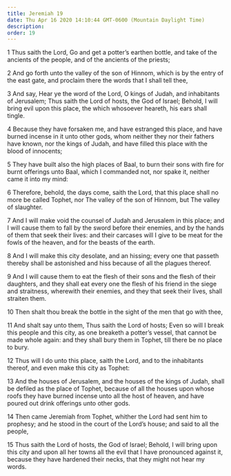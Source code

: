 ```yaml
---
title: Jeremiah 19
date: Thu Apr 16 2020 14:10:44 GMT-0600 (Mountain Daylight Time)
description: 
order: 19
---
```


<p>
  1 Thus saith the Lord, Go and get a potter&#x2019;s earthen bottle, and take
  of the ancients of the people, and of the ancients of the priests;
</p>
<p>
  2 And go forth unto the valley of the son of Hinnom, which is by the entry of
  the east gate, and proclaim there the words that I shall tell thee,
</p>
<p>
  3 And say, Hear ye the word of the Lord, O kings of Judah, and inhabitants of
  Jerusalem; Thus saith the Lord of hosts, the God of Israel; Behold, I will
  bring evil upon this place, the which whosoever heareth, his ears shall
  tingle.
</p>
<p>
  4 Because they have forsaken me, and have estranged this place, and have
  burned incense in it unto other gods, whom neither they nor their fathers have
  known, nor the kings of Judah, and have filled this place with the blood of
  innocents;
</p>
<p>
  5 They have built also the high places of Baal, to burn their sons with fire
  for burnt offerings unto Baal, which I commanded not, nor spake it, neither
  came it into my mind:
</p>
<p>
  6 Therefore, behold, the days come, saith the Lord, that this place shall no
  more be called Tophet, nor The valley of the son of Hinnom, but The valley of
  slaughter.
</p>
<p>
  7 And I will make void the counsel of Judah and Jerusalem in this place; and I
  will cause them to fall by the sword before their enemies, and by the hands of
  them that seek their lives: and their carcases will I give to be meat for the
  fowls of the heaven, and for the beasts of the earth.
</p>
<p>
  8 And I will make this city desolate, and an hissing; every one that passeth
  thereby shall be astonished and hiss because of all the plagues thereof.
</p>
<p>
  9 And I will cause them to eat the flesh of their sons and the flesh of their
  daughters, and they shall eat every one the flesh of his friend in the siege
  and straitness, wherewith their enemies, and they that seek their lives, shall
  straiten them.
</p>
<p>
  10 Then shalt thou break the bottle in the sight of the men that go with thee,
</p>
<p>
  11 And shalt say unto them, Thus saith the Lord of hosts; Even so will I break
  this people and this city, as one breaketh a potter&#x2019;s vessel, that
  cannot be made whole again: and they shall bury them in Tophet, till there be
  no place to bury.
</p>
<p>
  12 Thus will I do unto this place, saith the Lord, and to the inhabitants
  thereof, and even make this city as Tophet:
</p>
<p>
  13 And the houses of Jerusalem, and the houses of the kings of Judah, shall be
  defiled as the place of Tophet, because of all the houses upon whose roofs
  they have burned incense unto all the host of heaven, and have poured out
  drink offerings unto other gods.
</p>
<p>
  14 Then came Jeremiah from Tophet, whither the Lord had sent him to prophesy;
  and he stood in the court of the Lord&#x2019;s house; and said to all the
  people,
</p>
<p>
  15 Thus saith the Lord of hosts, the God of Israel; Behold, I will bring upon
  this city and upon all her towns all the evil that I have pronounced against
  it, because they have hardened their necks, that they might not hear my words.
</p>
